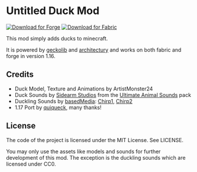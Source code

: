 Untitled Duck Mod
=================

[![Download for Forge](http://cf.way2muchnoise.eu/title/untitled-duck-mod-forge.svg?badge_style=flat)](https://www.curseforge.com/minecraft/mc-mods/untitled-duck-mod-forge)
[![Download for Fabric](http://cf.way2muchnoise.eu/title/untitled-duck-mod-fabric.svg?badge_style=flat)](https://www.curseforge.com/minecraft/mc-mods/untitled-duck-mod-fabric)

This mod simply adds ducks to minecraft.

It is powered by [geckolib] and [architectury] and works on both fabric and forge in version 1.16.

Credits
-------

- Duck Model, Texture and Animations by ArtistMonster24
- Duck Sounds by [Sidearm Studios] from the [Ultimate Animal Sounds] pack
- Duckling Sounds by [basedMedia]: [Chirp1], [Chirp2]
- 1.17 Port by [quiqueck], many thanks!

License
-------

The code of the project is licensed under the MIT License. See LICENSE.

You may only use the assets like models and sounds for further development of this mod.
The exception is the duckling sounds which are licensed under CC0.

[basedMedia]: https://freesound.org/people/basedMedia/
[geckolib]: https://geckolib.com
[architectury]: https://github.com/architectury/architectury-plugin
[Sidearm Studios]: https://sidearmstudios.com
[Ultimate Animal Sounds]: https://assetstore.unity.com/packages/audio/sound-fx/animals/ultimate-animal-sounds-173490
[Chirp1]: https://freesound.org/people/basedMedia/sounds/548099/
[Chirp2]: https://freesound.org/people/basedMedia/sounds/548096/
[quiqueck]: https://github.com/quiqueck
